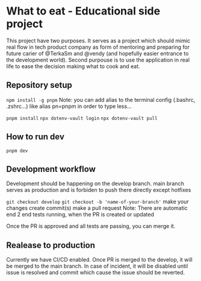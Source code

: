 # What to eat - Educational side project

This project have two purposes. It serves as a project which should mimic real flow in tech product company as form of mentoring and preparing for future carier of @TerkaSm and @vendy (and hopefully easier entrance to the development world). Second purpouse is to use the application in real life to ease the decision making what to cook and eat.

## Repository setup
`npm install -g pnpm`
Note: you can add alias to the terminal config (.bashrc, .zshrc...) like alias pn=pnpm in order to type less...

`pnpm install`
`npx dotenv-vault login`
`npx dotenv-vault pull`

## How to run dev
`pnpm dev`

## Development workflow
Development should be happening on the develop branch. main branch serves as production and is forbiden to push there directly except hotfixes

`git checkout develop`
`git checkout -b 'name-of-your-branch'`
make your changes
create commit(s)
make a pull request
Note: There are automatic end 2 end tests running, when the PR is created or updated

Once the PR is approved and all tests are passing, you can merge it.

## Realease to production
Currently we have CI/CD enabled. Once PR is merged to the develop, it will be merged to the main branch. In case of incident, it will be disabled until issue is resolved and commit which cause the issue should be reverted.